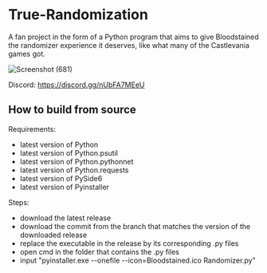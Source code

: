 # True-Randomization

A fan project in the form of a Python program that aims to give Bloodstained the randomizer experience it deserves, like what many of the Castlevania games got.

![Screenshot (681)](https://github.com/Lakifume/True-Randomization/assets/56451477/8b532e1b-fd58-4738-bf9f-d58a666eebf6)

Discord: https://discord.gg/nUbFA7MEeU

## How to build from source

Requirements:
* latest version of Python
* latest version of Python.psutil
* latest version of Python.pythonnet
* latest version of Python.requests
* latest version of PySide6
* latest version of Pyinstaller

Steps:
* download the latest release
* download the commit from the branch that matches the version of the downloaded release
* replace the executable in the release by its corresponding .py files
* open cmd in the folder that contains the .py files
* input "pyinstaller.exe --onefile --icon=Bloodstained.ico Randomizer.py"
